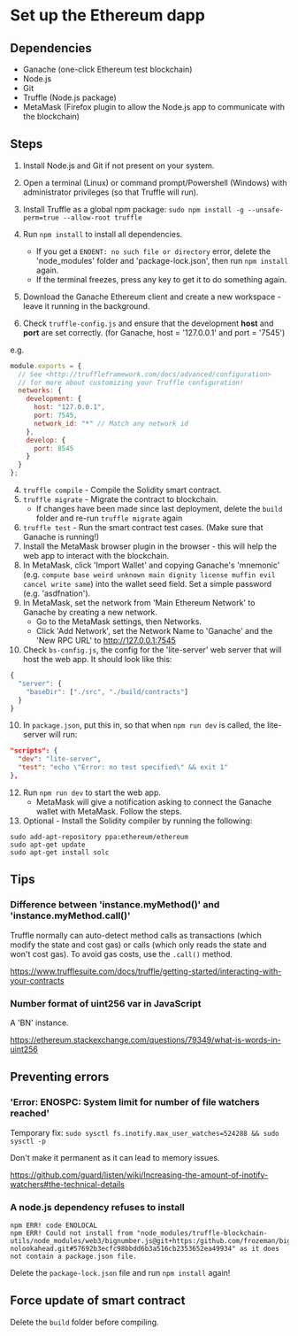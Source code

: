 # Set up the Ethereum dapp

## Dependencies

* Ganache (one-click Ethereum test blockchain)
* Node.js
* Git
* Truffle (Node.js package)
* MetaMask (Firefox plugin to allow the Node.js app to communicate with the blockchain)

## Steps

1. Install Node.js and Git if not present on your system.
2. Open a terminal (Linux) or command prompt/Powershell (Windows) with administrator privileges (so that Truffle will run).

1. Install Truffle as a global npm package: `sudo npm install -g --unsafe-perm=true --allow-root truffle`

11. Run `npm install` to install all dependencies.
    * If you get a `ENOENT: no such file or directory` error, delete the 'node_modules' folder and 'package-lock.json', then run `npm install` again. 
    * If the terminal freezes, press any key to get it to do something again.

2. Download the Ganache Ethereum client and create a new workspace - leave it running in the background.
3. Check `truffle-config.js` and ensure that the development **host** and **port** are set correctly. (for Ganache, host = '127.0.0.1' and port = '7545')

e.g.

```js
module.exports = {
  // See <http://truffleframework.com/docs/advanced/configuration>
  // for more about customizing your Truffle configuration!
  networks: {
    development: {
      host: "127.0.0.1",
      port: 7545,
      network_id: "*" // Match any network id
    },
    develop: {
      port: 8545
    }
  }
};
```

4. `truffle compile` - Compile the Solidity smart contract.
5. `truffle migrate` - Migrate the contract to blockchain.
    * If changes have been made since last deployment, delete the `build` folder and re-run `truffle migrate` again
6. `truffle test` - Run the smart contract test cases. (Make sure that Ganache is running!)
7. Install the MetaMask browser plugin in the browser - this will help the web app to interact with the blockchain.
8. In MetaMask, click 'Import Wallet' and copying Ganache's 'mnemonic' (e.g. `compute base weird unknown main dignity license muffin evil cancel write same`) into the wallet seed field. Set a simple password (e.g. 'asdfnation').
9. In MetaMask, set the network from 'Main Ethereum Network' to Ganache by creating a new network.
    * Go to the MetaMask settings, then Networks.
    * Click 'Add Network', set the Network Name to 'Ganache' and the 'New RPC URL' to http://127.0.0.1:7545
9. Check `bs-config.js`, the config for the 'lite-server' web server that will host the web app. It should look like this:

```js
{
  "server": {
    "baseDir": ["./src", "./build/contracts"]
  }
}
```

10. In `package.json`, put this in, so that when `npm run dev` is called, the lite-server will run:

```json
"scripts": {
  "dev": "lite-server",
  "test": "echo \"Error: no test specified\" && exit 1"
},
```

12. Run `npm run dev` to start the web app.
    * MetaMask will give a notification asking to connect the Ganache wallet with MetaMask. Follow the steps.
13. Optional - Install the Solidity compiler by running the following:

```
sudo add-apt-repository ppa:ethereum/ethereum
sudo apt-get update
sudo apt-get install solc
```

## Tips

### Difference between 'instance.myMethod()' and 'instance.myMethod.call()'

Truffle normally can auto-detect method calls as transactions (which modify the state and cost gas) or calls (which only reads the state and won't cost gas). To avoid gas costs, use the `.call()` method.

https://www.trufflesuite.com/docs/truffle/getting-started/interacting-with-your-contracts

### Number format of uint256 var in JavaScript

A 'BN' instance.

https://ethereum.stackexchange.com/questions/79349/what-is-words-in-uint256

## Preventing errors

### 'Error: ENOSPC: System limit for number of file watchers reached'

Temporary fix: `sudo sysctl fs.inotify.max_user_watches=524288 && sudo sysctl -p`

Don't make it permanent as it can lead to memory issues.

https://github.com/guard/listen/wiki/Increasing-the-amount-of-inotify-watchers#the-technical-details

### A node.js dependency refuses to install

```
npm ERR! code ENOLOCAL
npm ERR! Could not install from "node_modules/truffle-blockchain-utils/node_modules/web3/bignumber.js@git+https:/github.com/frozeman/bignumber.js-nolookahead.git#57692b3ecfc98bbdd6b3a516cb2353652ea49934" as it does not contain a package.json file.
```

Delete the `package-lock.json` file and run `npm install` again!

## Force update of smart contract

Delete the `build` folder before compiling.
